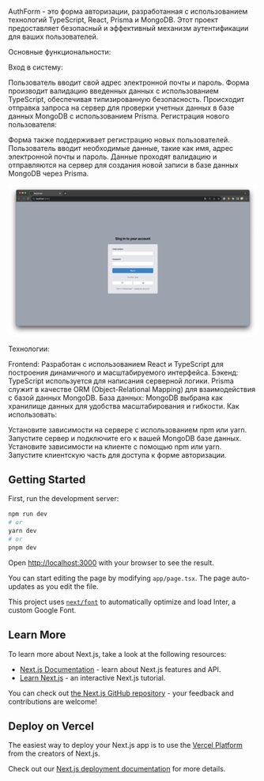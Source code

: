 AuthForm - это форма авторизации, разработанная с использованием технологий TypeScript, React, Prisma и MongoDB. Этот проект предоставляет безопасный и эффективный механизм аутентификации для ваших пользователей.

Основные функциональности:

Вход в систему:

Пользователь вводит свой адрес электронной почты и пароль.
Форма производит валидацию введенных данных с использованием TypeScript, обеспечивая типизированную безопасность.
Происходит отправка запроса на сервер для проверки учетных данных в базе данных MongoDB с использованием Prisma.
Регистрация нового пользователя:

Форма также поддерживает регистрацию новых пользователей.
Пользователь вводит необходимые данные, такие как имя, адрес электронной почты и пароль.
Данные проходят валидацию и отправляются на сервер для создания новой записи в базе данных MongoDB через Prisma.

 <img width="1000px" src="imgs/Снимок экрана 2023-11-21 в 18.57.28.png" alt="qr"/>

Технологии:

Frontend: Разработан с использованием React и TypeScript для построения динамичного и масштабируемого интерфейса.
Бэкенд: TypeScript используется для написания серверной логики. Prisma служит в качестве ORM (Object-Relational Mapping) для взаимодействия с базой данных MongoDB.
База данных: MongoDB выбрана как хранилище данных для удобства масштабирования и гибкости.
Как использовать:

Установите зависимости на сервере с использованием npm или yarn.
Запустите сервер и подключите его к вашей MongoDB базе данных.
Установите зависимости на клиенте с помощью npm или yarn.
Запустите клиентскую часть для доступа к форме авторизации.

## Getting Started

First, run the development server:

```bash
npm run dev
# or
yarn dev
# or
pnpm dev
```

Open [http://localhost:3000](http://localhost:3000) with your browser to see the result.

You can start editing the page by modifying `app/page.tsx`. The page auto-updates as you edit the file.

This project uses [`next/font`](https://nextjs.org/docs/basic-features/font-optimization) to automatically optimize and load Inter, a custom Google Font.

## Learn More

To learn more about Next.js, take a look at the following resources:

- [Next.js Documentation](https://nextjs.org/docs) - learn about Next.js features and API.
- [Learn Next.js](https://nextjs.org/learn) - an interactive Next.js tutorial.

You can check out [the Next.js GitHub repository](https://github.com/vercel/next.js/) - your feedback and contributions are welcome!

## Deploy on Vercel

The easiest way to deploy your Next.js app is to use the [Vercel Platform](https://vercel.com/new?utm_medium=default-template&filter=next.js&utm_source=create-next-app&utm_campaign=create-next-app-readme) from the creators of Next.js.

Check out our [Next.js deployment documentation](https://nextjs.org/docs/deployment) for more details.
